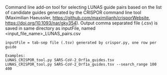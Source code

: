 Command line add-on tool for selecting LUNAS guide pairs based on the list of candidate 
guides generated by the CRISPOR command line tool (Maximilian Haeussler, https://github.com/maximilianh/crisporWebsite, https://doi.org/10.1093/nar/gky354).
Output comma separated file (.csv) is saved in same directory as inputFile, named <input_file_name>_LUNAS_pairs.csv

    inputFile = tab-sep file (.tsv) generated by crispor.py, one row per guide

    Examples:
    LUNAS_CRISPOR_tool.py SARS-CoV-2_Orf1a_guides.tsv
    LUNAS_CRISPOR_tool.py SARS-CoV-2_Orf1a_guides.tsv --search_range 100 400
